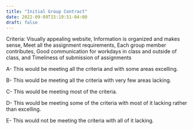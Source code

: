 ```yaml
---
title: "Initial Group Contract"
date: 2022-09-09T15:19:51-04:00
draft: false
---
```


Criteria: 
Visually appealing website, 
Information is organized and makes sense, 
Meet all the assignment requirements, 
Each group member contributes,
Good communication for workdays in class and outside of class, and 
Timeliness of submission of assignments

A- This would be meeting all the criteria and with some areas excelling. 

B- This would be meeting all the criteria with very few areas lacking.

C- This would be meeting most of the criteria. 

D- This would be meeting some of the criteria with most of it lacking rather than excelling.

E- This would not be meeting the criteria with all of it lacking. 